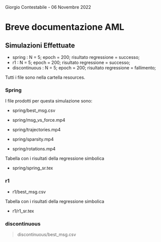 Giorgio Contestabile - 06 Novembre 2022

# Breve documentazione AML

## Simulazioni Effettuate

* spring        :  N = 5;  epoch = 200;  risultato regressione = successo;
* r1            :  N = 5;  epoch = 200;  risultato regressione = successo;
* discontinuous :  N = 5;  epoch = 200;  risultato regressione = fallimento;

Tutti i file sono nella cartella resources.

### Spring

I file prodotti per questa simulazione sono:

* spring/best_msg.csv

* spring/msg_vs_force.mp4
* spring/trajectories.mp4
* spring/sparsity.mp4
* spring/rotations.mp4

Tabella con i risultati della regressione simbolica
* spring/spring_sr.tex

### r1

* r1/best_msg.csv

Tabella con i risultati della regressione simbolica
* r1/r1_sr.tex

### discontinuous

> discontinuous/best_msg.csv
